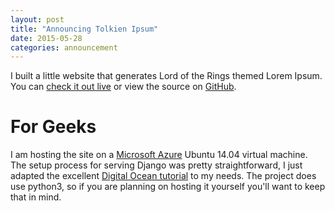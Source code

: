 ```yaml
---
layout: post
title: "Announcing Tolkien Ipsum"
date: 2015-05-28
categories: announcement
---
```


I built a little website that generates Lord of the Rings themed Lorem Ipsum. You can [check it out live](http://http://tolkienipsum.cloudapp.net/) or view the source on [GitHub](https://github.com/flyingfisch/tolkienIpsum).

# For Geeks

I am hosting the site on a [Microsoft Azure](http://azure.microsoft.com/) Ubuntu 14.04 virtual machine. The setup process for serving Django was pretty straightforward, I just adapted the excellent [Digital Ocean tutorial](https://www.digitalocean.com/community/tutorials/how-to-serve-django-applications-with-uwsgi-and-nginx-on-ubuntu-14-04) to my needs. The project does use python3, so if you are planning on hosting it yourself you'll want to keep that in mind.
